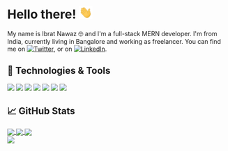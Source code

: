 # Hello there! <img src="wave.gif" width="30px">

My name is Ibrat Nawaz 🤓 and I'm a full-stack MERN developer. I'm from India, currently living in Bangalore and
working as freelancer. You can find me on [![Twitter][1.2]][1],  or on [![LinkedIn][3.2]][3].


## 🔧 Technologies & Tools
![](https://img.shields.io/badge/Editor-VS_Code-informational?style=flat&logo=visual-studio-code&logoColor=white&color=2bbc8a)
![](https://img.shields.io/badge/Code-Javascript-informational?style=flat&logo=javascript&logoColor=white&color=2bbc8a)
![](https://img.shields.io/badge/Code-Node-informational?style=flat&logo=node.js&logoColor=white&color=2bbc8a)
![](https://img.shields.io/badge/Code-React-informational?style=flat&logo=react&logoColor=white&color=2bbc8a)
![](https://img.shields.io/badge/Shell-Git_Bash-informational?style=flat&logo=git&logoColor=white&color=2bbc8a)
![](https://img.shields.io/badge/Tools-MongoDb-informational?style=flat&logo=mongodb&logoColor=white&color=2bbc8a)
![](https://img.shields.io/badge/Cloud-AWS-informational?style=flat&logo=amazon&logoColor=white&color=2bbc8a)

## &#x1f4c8; GitHub Stats

<a href="https://github.com/nawazibrat/nawazibrat">
  <img align="center" src="https://github-readme-stats.vercel.app/api/top-langs/?username=nawazibrat&hide=php&theme=tokyonight" />
</a>
<a href="https://github.com/nawazibrat/nawazibrat">
  <img align="center" src="https://github-readme-stats.vercel.app/api?username=nawazibrat&show_icons=true&line_height=27&count_private=true&theme=merko" />
</a>   


<a href="https://github.com/nawazibrat/nawazibrat/">
  <img align="center" src="https://github-readme-stats.vercel.app/api?username=nawazibrat&theme=merko&show_icons=true" />
</a>
<br>
<a href="https://github.com/nawazibrat/nawazibrat/">
  <img align="center" src="https://github-readme-stats.vercel.app/api/top-langs/?username=nawazibrat&theme=tokyonight" />
</a>


<!-- links to social media icons -->

<!-- icons with padding -->
[1.1]: http://i.imgur.com/tXSoThF.png (twitter icon with padding)
[2.1]: http://i.imgur.com/0o48UoR.png (github icon with padding)

<!-- icons without padding -->
[1.2]: http://i.imgur.com/wWzX9uB.png (twitter icon without padding)
[2.2]: http://i.imgur.com/9I6NRUm.png (github icon without padding)
[3.2]: https://raw.githubusercontent.com/MartinHeinz/MartinHeinz/master/linkedin-3-16.png (LinkedIn icon without padding)


<!-- links to your social media accounts -->
[1]: https://twitter.com/IbratNawaz
[2]: https://github.com/nawazibrat
[3]: https://www.linkedin.com/in/ibrat-nawaz-08b677183/
